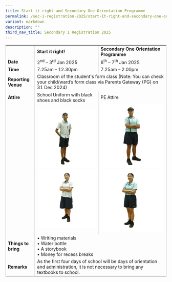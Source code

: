 ```yaml
---
title: Start it right and Secondary One Orientation Programme
permalink: /sec-1-registration-2025/start-it-right-and-secondary-one-orientation-programme/
variant: markdown
description: ""
third_nav_title: Secondary 1 Registration 2025
---
```

<table style="border-collapse: collapse; width: 100%; border: 1px solid lightgrey;">
    <colgroup>
        <col style="border-right: 1px solid lightgrey;">
        <col style="border-right: 1px solid lightgrey;">
        <col>
    </colgroup>
    <tbody>
        <tr>
            <td>&nbsp;</td>
            <td><strong>Start it right!</strong></td>
            <td><strong>Secondary One Orientation Programme</strong></td>
        </tr>
        <tr>
            <td><strong>Date</strong></td>
            <td>2<sup>nd</sup> – 3<sup>rd</sup> Jan 2025</td>
            <td>6<sup>th</sup> – 7<sup>th</sup> Jan 2025</td>
        </tr>
        <tr>
            <td><strong>Time</strong></td>
            <td>7.25am – 12.30pm</td>
            <td>7.25am – 2.00pm</td>
        </tr>
        <tr>
            <td><strong>Reporting Venue</strong></td>
            <td colspan="2">Classroom of the student's form class (Note: You can check your child/ward’s form class via Parents Gateway (PG) on 31 Dec 2024)</td>
        </tr>
        <tr>
            <td style="border-bottom: none;"><strong>Attire</strong></td>
            <td style="border-bottom: none;">School Uniform with black shoes and black socks</td>
            <td style="border-bottom: none;">PE Attire</td>
        </tr>
        <tr>
            <td>&nbsp;</td>
            <td>
                <div class="isomer-image-wrapper">
                    <img style="width: 100%;" height="auto" width="100%" alt="" src="/images/Photo_1.png">
                </div>
                <div class="isomer-image-wrapper">
                    <img style="width: 100%;" height="auto" width="100%" alt="" src="/images/Photo_2.png">
                </div>
            </td>
            <td>
                <div class="isomer-image-wrapper">
                    <img style="width: 100%;" height="auto" width="100%" alt="" src="/images/Photo_3.png">
                </div>
                <div class="isomer-image-wrapper">
                    <img style="width: 100%;" height="auto" width="100%" alt="" src="/images/Photo_4.png">
                </div>
            </td>
        </tr>
        <tr>
            <td><strong>Things to bring</strong></td>
            <td colspan="2">
										• Writing materials<br>
                    • Water bottle<br>
                    • A storybook<br>
                    • Money for recess breaks
            </td>
        </tr>
        <tr>
            <td><strong>Remarks</strong></td>
            <td colspan="2">As the first four days of school will be days of orientation and administration, it is not necessary to bring any textbooks to school.</td>
        </tr>
    </tbody>
</table>